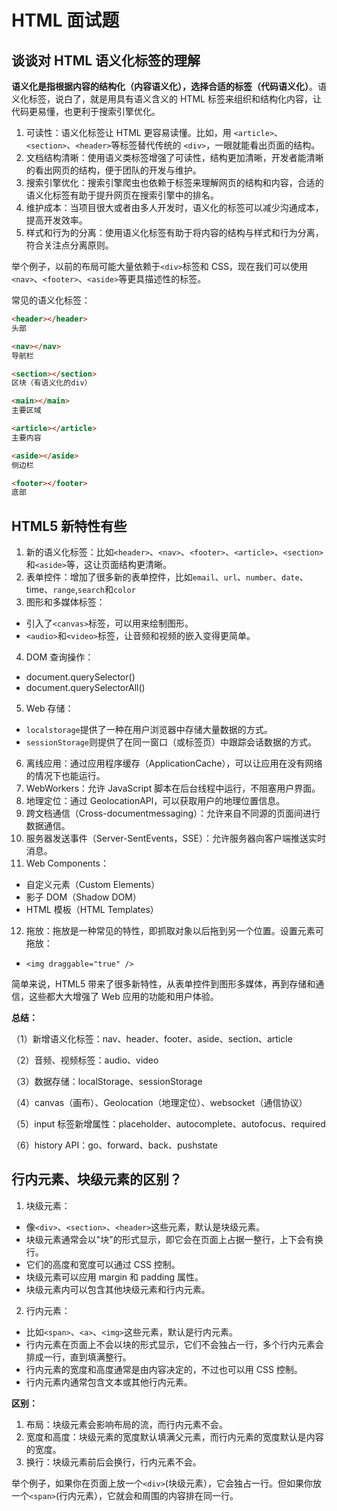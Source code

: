 # HTML 面试题

## 谈谈对 HTML 语义化标签的理解

**语义化是指根据内容的结构化（内容语义化），选择合适的标签（代码语义化）**。语义化标签，说白了，就是用具有语义含义的 HTML 标签来组织和结构化内容，让代码更易懂，也更利于搜索引擎优化。

1. 可读性：语义化标签让 HTML 更容易读懂。比如，用 `<article>`、`<section>`、`<header>`等标签替代传统的 `<div>`，一眼就能看出页面的结构。
2. 文档结构清晰：使用语义类标签增强了可读性，结构更加清晰，开发者能清晰的看出网页的结构，便于团队的开发与维护。
3. 搜索引擎优化：搜索引擎爬虫也依赖于标签来理解网页的结构和内容，合适的语义化标签有助于提升网页在搜索引擎中的排名。
4. 维护成本：当项目很大或者由多人开发时，语义化的标签可以减少沟通成本，提高开发效率。
5. 样式和行为的分离：使用语义化标签有助于将内容的结构与样式和行为分离，符合关注点分离原则。

举个例子，以前的布局可能大量依赖于`<div>`标签和 CSS，现在我们可以使用`<nav>`、`<footer>`、`<aside>`等更具描述性的标签。

常见的语义化标签：

```html
<header></header>
头部

<nav></nav>
导航栏

<section></section>
区块（有语义化的div）

<main></main>
主要区域

<article></article>
主要内容

<aside></aside>
侧边栏

<footer></footer>
底部
```

## HTML5 新特性有些

1. 新的语义化标签：比如`<header>`、`<nav>`、`<footer>`、`<article>`、`<section>`和`<aside>`等，这让页面结构更清晰。
2. 表单控件：增加了很多新的表单控件，比如`email`、`url`、`number`、`date`、time、`range`,`search`和`color`
3. 图形和多媒体标签：

-   引入了`<canvas>`标签，可以用来绘制图形。
-   `<audio>`和`<video>`标签，让音频和视频的嵌入变得更简单。

4. DOM 查询操作：

-   document.querySelector()
-   document.querySelectorAll()

5. Web 存储：

-   `localstorage`提供了一种在用户浏览器中存储大量数据的方式。
-   `sessionStorage`则提供了在同一窗口（或标签页）中跟踪会话数据的方式。

6. 离线应用：通过应用程序缓存（ApplicationCache），可以让应用在没有网络的情况下也能运行。
7. WebWorkers：允许 JavaScript 脚本在后台线程中运行，不阻塞用户界面。
8. 地理定位：通过 GeolocationAPl，可以获取用户的地理位置信息。
9. 跨文档通信（Cross-documentmessaging）：允许来自不同源的页面间进行数据通信。
10. 服务器发送事件（Server-SentEvents，SSE）：允许服务器向客户端推送实时消息。
11. Web Components：

-   自定义元素（Custom Elements）
-   影子 DOM（Shadow DOM）
-   HTML 模板（HTML Templates）

12. 拖放：拖放是一种常见的特性，即抓取对象以后拖到另一个位置。设置元素可拖放：

-   `<img draggable="true" />`

简单来说，HTML5 带来了很多新特性，从表单控件到图形多媒体，再到存储和通信，这些都大大增强了 Web 应用的功能和用户体验。

**总结：**

（1）新增语义化标签：nav、header、footer、aside、section、article

（2）音频、视频标签：audio、video

（3）数据存储：localStorage、sessionStorage

（4）canvas（画布）、Geolocation（地理定位）、websocket（通信协议）

（5）input 标签新增属性：placeholder、autocomplete、autofocus、required

（6）history API：go、forward、back、pushstate

## 行内元素、块级元素的区别？

1. 块级元素：

-   像`<div>`、`<section>`、`<header>`这些元素，默认是块级元素。
-   块级元素通常会以"块"的形式显示，即它会在页面上占据一整行，上下会有换行。
-   它们的高度和宽度可以通过 CSS 控制。
-   块级元素可以应用 margin 和 padding 属性。
-   块级元素内可以包含其他块级元素和行内元素。

2. 行内元素：

-   比如`<span>`、`<a>`、`<img>`这些元素，默认是行内元素。
-   行内元素在页面上不会以块的形式显示，它们不会独占一行，多个行内元素会排成一行，直到填满整行。
-   行内元素的宽度和高度通常是由内容决定的，不过也可以用 CSS 控制。
-   行内元素内通常包含文本或其他行内元素。

**区别：**

1. 布局：块级元素会影响布局的流，而行内元素不会。
2. 宽度和高度：块级元素的宽度默认填满父元素，而行内元素的宽度默认是内容的宽度。
3. 换行：块级元素前后会换行，行内元素不会。

举个例子，如果你在页面上放一个`<div>`(块级元素），它会独占一行。但如果你放一个`<span>`(行内元素），它就会和周围的内容排在同一行。
